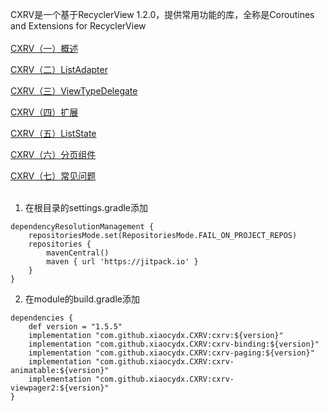CXRV是一个基于RecyclerView 1.2.0，提供常用功能的库，全称是Coroutines and Extensions for RecyclerView
<br><br>
[CXRV（一）概述](https://www.yuque.com/u12192380/khwdgb/fe9gsu)

[CXRV（二）ListAdapter](https://www.yuque.com/u12192380/khwdgb/rpbw6f)

[CXRV（三）ViewTypeDelegate](https://www.yuque.com/u12192380/khwdgb/qkpmiu)

[CXRV（四）扩展](https://www.yuque.com/u12192380/khwdgb/kcxn6o)

[CXRV（五）ListState](https://www.yuque.com/u12192380/khwdgb/uvgw43)

[CXRV（六）分页组件](https://www.yuque.com/u12192380/khwdgb/gh9sbc)

[CXRV（七）常见问题](https://www.yuque.com/u12192380/khwdgb/davrngc6pginrq2w)
<br><br>
1. 在根目录的settings.gradle添加
```
dependencyResolutionManagement {
    repositoriesMode.set(RepositoriesMode.FAIL_ON_PROJECT_REPOS)
    repositories {
        mavenCentral()
        maven { url 'https://jitpack.io' }
    }
}
```

2. 在module的build.gradle添加
```
dependencies {
    def version = "1.5.5"
    implementation "com.github.xiaocydx.CXRV:cxrv:${version}"
    implementation "com.github.xiaocydx.CXRV:cxrv-binding:${version}"
    implementation "com.github.xiaocydx.CXRV:cxrv-paging:${version}"
    implementation "com.github.xiaocydx.CXRV:cxrv-animatable:${version}"
    implementation "com.github.xiaocydx.CXRV:cxrv-viewpager2:${version}"
}
```
